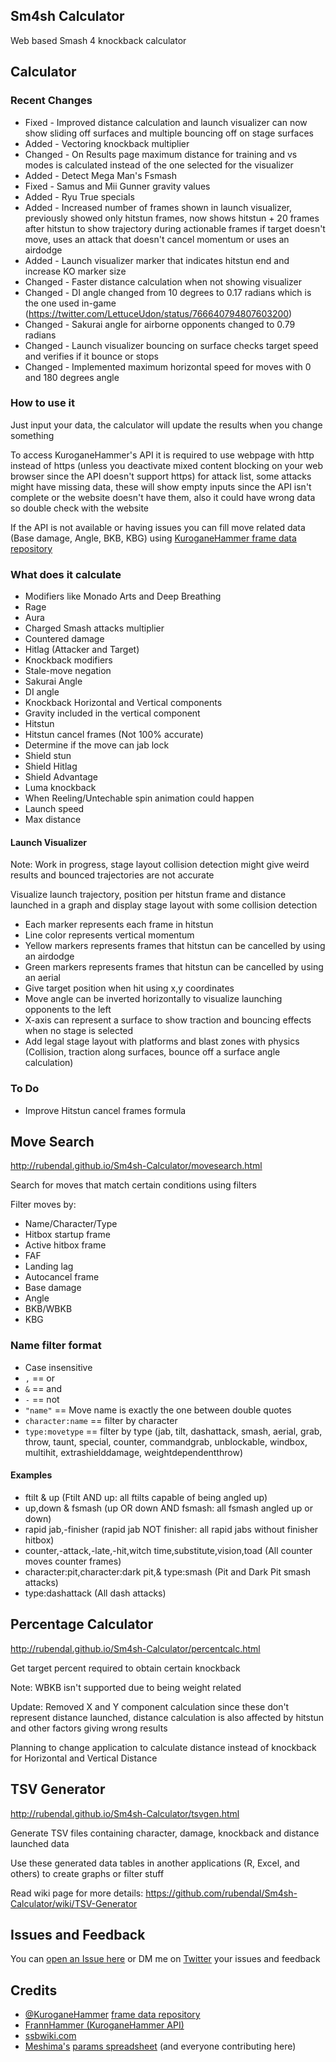 ## Sm4sh Calculator
Web based Smash 4 knockback calculator

## Calculator

### Recent Changes
* Fixed - Improved distance calculation and launch visualizer can now show sliding off surfaces and multiple bouncing off on stage surfaces
* Added - Vectoring knockback multiplier
* Changed - On Results page maximum distance for training and vs modes is calculated instead of the one selected for the visualizer 
* Added - Detect Mega Man's Fsmash
* Fixed - Samus and Mii Gunner gravity values
* Added - Ryu True specials
* Added - Increased number of frames shown in launch visualizer, previously showed only hitstun frames, now shows hitstun + 20 frames after hitstun to show trajectory during actionable frames if target doesn't move, uses an attack that doesn't cancel momentum or uses an airdodge
* Added - Launch visualizer marker that indicates hitstun end and increase KO marker size
* Changed - Faster distance calculation when not showing visualizer
* Changed - DI angle changed from 10 degrees to 0.17 radians which is the one used in-game (https://twitter.com/LettuceUdon/status/766640794807603200)
* Changed - Sakurai angle for airborne opponents changed to 0.79 radians
* Changed - Launch visualizer bouncing on surface checks target speed and verifies if it bounce or stops
* Changed - Implemented maximum horizontal speed for moves with 0 and 180 degrees angle

### How to use it
Just input your data, the calculator will update the results when you change something

To access KuroganeHammer's API it is required to use webpage with http instead of https (unless you deactivate mixed content blocking on your web browser since the API doesn't support https) for attack list, some attacks might have missing data, these will show empty inputs since the API isn't complete or the website doesn't have them, also it could have wrong data so double check with the website

If the API is not available or having issues you can fill move related data (Base damage, Angle, BKB, KBG) using [KuroganeHammer frame data repository](http://kuroganehammer.com/Smash4)

### What does it calculate
* Modifiers like Monado Arts and Deep Breathing
* Rage
* Aura
* Charged Smash attacks multiplier
* Countered damage
* Hitlag (Attacker and Target)
* Knockback modifiers
* Stale-move negation
* Sakurai Angle
* DI angle
* Knockback Horizontal and Vertical components
* Gravity included in the vertical component
* Hitstun
* Hitstun cancel frames (Not 100% accurate)
* Determine if the move can jab lock
* Shield stun
* Shield Hitlag
* Shield Advantage
* Luma knockback
* When Reeling/Untechable spin animation could happen
* Launch speed
* Max distance

#### Launch Visualizer
Note: Work in progress, stage layout collision detection might give weird results and bounced trajectories are not accurate

Visualize launch trajectory, position per hitstun frame and distance launched in a graph and display stage layout with some collision detection

* Each marker represents each frame in hitstun
* Line color represents vertical momentum
* Yellow markers represents frames that hitstun can be cancelled by using an airdodge
* Green markers represents frames that hitstun can be cancelled by using an aerial
* Give target position when hit using x,y coordinates
* Move angle can be inverted horizontally to visualize launching opponents to the left
* X-axis can represent a surface to show traction and bouncing effects when no stage is selected
* Add legal stage layout with platforms and blast zones with physics (Collision, traction along surfaces, bounce off a surface angle calculation)

### To Do
* Improve Hitstun cancel frames formula

## Move Search
http://rubendal.github.io/Sm4sh-Calculator/movesearch.html

Search for moves that match certain conditions using filters

Filter moves by:
* Name/Character/Type
* Hitbox startup frame
* Active hitbox frame
* FAF
* Landing lag
* Autocancel frame
* Base damage
* Angle
* BKB/WBKB
* KBG

### Name filter format
* Case insensitive
* `,` == or
* `&` == and
* `-` == not
* `"name"` == Move name is exactly the one between double quotes
* `character:name` == filter by character
* `type:movetype` == filter by type (jab, tilt, dashattack, smash, aerial, grab, throw, taunt, special, counter, commandgrab, unblockable, windbox, multihit, extrashielddamage, weightdependentthrow)


#### Examples
* ftilt & up (Ftilt AND up: all ftilts capable of being angled up)
* up,down & fsmash (up OR down AND fsmash: all fsmash angled up or down)
* rapid jab,-finisher (rapid jab NOT finisher: all rapid jabs without finisher hitbox)
* counter,-attack,-late,-hit,witch time,substitute,vision,toad (All counter moves counter frames)
* character:pit,character:dark pit,& type:smash (Pit and Dark Pit smash attacks)
* type:dashattack (All dash attacks)

## Percentage Calculator
http://rubendal.github.io/Sm4sh-Calculator/percentcalc.html

Get target percent required to obtain certain knockback

Note: WBKB isn't supported due to being weight related

Update: Removed X and Y component calculation since these don't represent distance launched, distance calculation is also affected by hitstun and other factors giving wrong results

Planning to change application to calculate distance instead of knockback for Horizontal and Vertical Distance

## TSV Generator
http://rubendal.github.io/Sm4sh-Calculator/tsvgen.html

Generate TSV files containing character, damage, knockback and distance launched data

Use these generated data tables in another applications (R, Excel, and others) to create graphs or filter stuff

Read wiki page for more details: https://github.com/rubendal/Sm4sh-Calculator/wiki/TSV-Generator

## Issues and Feedback
You can [open an Issue here](https://github.com/rubendal/Sm4sh-Calculator-Web/issues) or DM me on [Twitter](https://twitter.com/Ruben_dal) your issues and feedback

## Credits
* [@KuroganeHammer](https://twitter.com/KuroganeHammer) [frame data repository](http://kuroganehammer.com/Smash4)
* [FrannHammer (KuroganeHammer API)](https://github.com/Frannsoft/FrannHammer)
* [ssbwiki.com](http://www.ssbwiki.com)
* [Meshima's](https://twitter.com/LettuceUdon) [params spreadsheet](https://docs.google.com/spreadsheets/d/1FgOsGYfTD4nQo4jFGJ22nz5baU1xihT5lreNinY5nNQ/edit#gid=305485435) (and everyone contributing here)